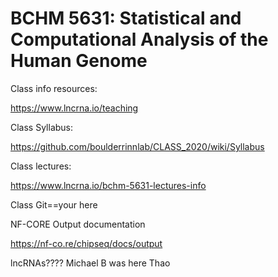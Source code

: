 # BCHM 5631: Statistical and Computational Analysis of the Human Genome

Class info resources: 

https://www.lncrna.io/teaching


Class Syllabus: 

https://github.com/boulderrinnlab/CLASS_2020/wiki/Syllabus


Class lectures: 

https://www.lncrna.io/bchm-5631-lectures-info

Class Git==your here

NF-CORE Output documentation

https://nf-co.re/chipseq/docs/output



lncRNAs????
Michael B was here
Thao
